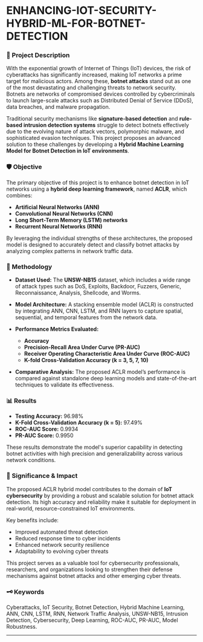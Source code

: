 # ENHANCING-IOT-SECURITY-HYBRID-ML-FOR-BOTNET-DETECTION

### 📄 Project Description

With the exponential growth of Internet of Things (IoT) devices, the risk of cyberattacks has significantly increased, making IoT networks a prime target for malicious actors. Among these, **botnet attacks** stand out as one of the most devastating and challenging threats to network security. Botnets are networks of compromised devices controlled by cybercriminals to launch large-scale attacks such as Distributed Denial of Service (DDoS), data breaches, and malware propagation.

Traditional security mechanisms like **signature-based detection** and **rule-based intrusion detection systems** struggle to detect botnets effectively due to the evolving nature of attack vectors, polymorphic malware, and sophisticated evasion techniques. This project proposes an advanced solution to these challenges by developing a **Hybrid Machine Learning Model for Botnet Detection in IoT environments**.

### 🛡️ Objective

The primary objective of this project is to enhance botnet detection in IoT networks using a **hybrid deep learning framework**, named **ACLR**, which combines:

* **Artificial Neural Networks (ANN)**
* **Convolutional Neural Networks (CNN)**
* **Long Short-Term Memory (LSTM) networks**
* **Recurrent Neural Networks (RNN)**

By leveraging the individual strengths of these architectures, the proposed model is designed to accurately detect and classify botnet attacks by analyzing complex patterns in network traffic data.

### 🧪 Methodology

* **Dataset Used:** The **UNSW-NB15** dataset, which includes a wide range of attack types such as DoS, Exploits, Backdoor, Fuzzers, Generic, Reconnaissance, Analysis, Shellcode, and Worms.

* **Model Architecture:** A stacking ensemble model (ACLR) is constructed by integrating ANN, CNN, LSTM, and RNN layers to capture spatial, sequential, and temporal features from the network data.

* **Performance Metrics Evaluated:**

  * **Accuracy**
  * **Precision-Recall Area Under Curve (PR-AUC)**
  * **Receiver Operating Characteristic Area Under Curve (ROC-AUC)**
  * **K-fold Cross-Validation Accuracy (k = 3, 5, 7, 10)**

* **Comparative Analysis:** The proposed ACLR model’s performance is compared against standalone deep learning models and state-of-the-art techniques to validate its effectiveness.

### 📊 Results

* **Testing Accuracy:** 96.98%
* **K-Fold Cross-Validation Accuracy (k = 5):** 97.49%
* **ROC-AUC Score:** 0.9934
* **PR-AUC Score:** 0.9950

These results demonstrate the model's superior capability in detecting botnet activities with high precision and generalizability across various network conditions.

### 🚀 Significance & Impact

The proposed ACLR hybrid model contributes to the domain of **IoT cybersecurity** by providing a robust and scalable solution for botnet attack detection. Its high accuracy and reliability make it suitable for deployment in real-world, resource-constrained IoT environments.

Key benefits include:

* Improved automated threat detection
* Reduced response time to cyber incidents
* Enhanced network security resilience
* Adaptability to evolving cyber threats

This project serves as a valuable tool for cybersecurity professionals, researchers, and organizations looking to strengthen their defense mechanisms against botnet attacks and other emerging cyber threats.

### 🗝️ Keywords

Cyberattacks, IoT Security, Botnet Detection, Hybrid Machine Learning, ANN, CNN, LSTM, RNN, Network Traffic Analysis, UNSW-NB15, Intrusion Detection, Cybersecurity, Deep Learning, ROC-AUC, PR-AUC, Model Robustness.

---

